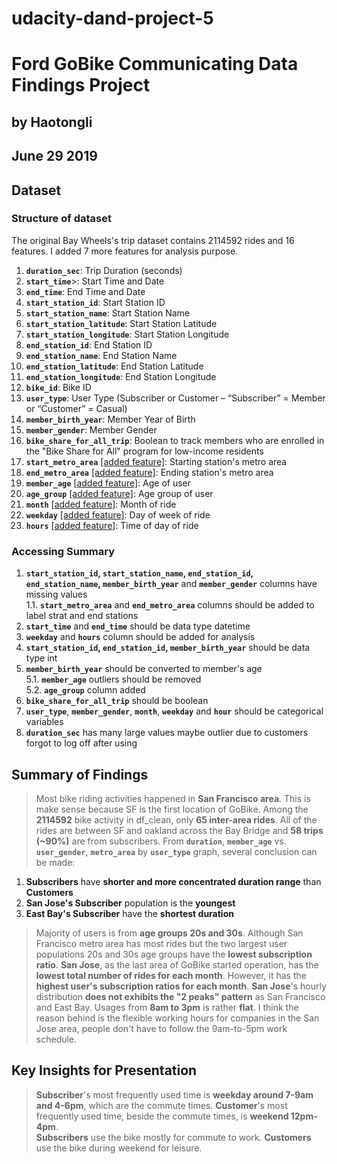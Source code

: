 # udacity-dand-project-5
# Ford GoBike Communicating Data Findings Project
## by Haotongli
## June 29 2019


## Dataset
### Structure of dataset

The original Bay Wheels's trip dataset contains 2114592 rides and 16 features. I added 7 more features for analysis purpose. 

01. **`duration_sec`**: Trip Duration (seconds)
02. **`start_time`**>: Start Time and Date
03. **`end_time`**: End Time and Date
04. **`start_station_id`**: Start Station ID
05. **`start_station_name`**: Start Station Name
06. **`start_station_latitude`**: Start Station Latitude
07. **`start_station_longitude`**: Start Station Longitude
08. **`end_station_id`**: End Station ID
09. **`end_station_name`**: End Station Name
10. **`end_station_latitude`**: End Station Latitude
11. **`end_station_longitude`**: End Station Longitude
12. **`bike_id`**: Bike ID
13. **`user_type`**: User Type (Subscriber or Customer – “Subscriber” = Member or “Customer” = Casual)
14. **`member_birth_year`**: Member Year of Birth
15. **`member_gender`**: Member Gender
16. **`bike_share_for_all_trip`**: Boolean to track members who are enrolled in the "Bike Share for All" program for low-income residents
17. **`start_metro_area`** <u>[added feature]</u>: Starting station's metro area
18. **`end_metro_area`** <u>[added feature]</u>: Ending station's metro area
19. **`member_age`** <u>[added feature]</u>: Age of user
20. **`age_group`** <u>[added feature]</u>: Age group of user
21. **`month`** <u>[added feature]</u>: Month of ride
22. **`weekday`** <u>[added feature]</u>: Day of week of ride
23. **`hours`** <u>[added feature]</u>: Time of day of ride

### Accessing Summary

01. **`start_station_id`, `start_station_name`, `end_station_id`, `end_station_name`, `member_birth_year`** and **`member_gender`** columns have missing values
    <br>1.1. **`start_metro_area`** and **`end_metro_area`** columns should be added to label strat and end stations
02. **`start_time`** and **`end_time`** should be data type datetime
03. **`weekday`** and **`hours`** column should be added for analysis
04. **`start_station_id`, `end_station_id`, `member_birth_year`** should be data type int
05. **`member_birth_year`** should be converted to member's age 
    <br>5.1. **`member_age`** outliers should be removed
    <br>5.2. **`age_group`** column added
06. **`bike_share_for_all_trip`** should be boolean
07. **`user_type`**, **`member_gender`**, **`month`**, **`weekday`** and **`hour`** should be categorical variables
08. **`duration_sec`** has many large values maybe outlier due to customers forgot to log off after using

## Summary of Findings

> Most bike riding activities happened in **San Francisco area**. This is make sense because SF is the first location of GoBike. Among the **2114592** bike activity in df_clean, only **65 inter-area rides**.
> All of the rides are between SF and oakland across the Bay Bridge and **58 trips (~90%)** are from subscribers.
> From **`duration`**, **`member_age`** vs.  **`user_gender`**, **`metro_area`** by **`user_type`** graph, several conclusion can be made:
01. **Subscribers** have **shorter and more concentrated duration range** than **Customers**
02. **San Jose's Subscriber** population is the **youngest**
03. **East Bay's Subscriber** have the **shortest duration**
> Majority of users is from **age groups 20s and 30s**. Although San Francisco metro area has most rides but the two largest user populations 20s and 30s age groups have the **lowest subscription ratio**.
> **San Jose**, as the last area of GoBike started operation, has the **lowest total number of rides for each month**. However, it has the **highest user's subscription ratios for each month**.
> **San Jose**'s hourly distribution **does not exhibits the "2 peaks" pattern** as San Francisco and East Bay. Usages from **8am to 3pm** is rather **flat**. I think the reason behind is the flexible working hours for companies in the San Jose area, people don't have to follow the 9am-to-5pm work schedule.


## Key Insights for Presentation

> **Subscriber**'s most frequently used time is **weekday around 7-9am and 4-6pm**, which are the commute times. **Customer**'s most frequently used time, beside the commute times, is **weekend 12pm-4pm**. <br>
> **Subscribers** use the bike mostly for commute to work. **Customers** use the bike during weekend for leisure.
